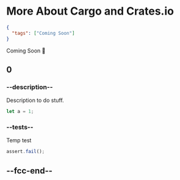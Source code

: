 # More About Cargo and Crates.io

```json
{
  "tags": ["Coming Soon"]
}
```

Coming Soon 🦀

## 0

### --description--

Description to do stuff.

```rust
let a = 1;
```

### --tests--

Temp test

```js
assert.fail();
```

## --fcc-end--
